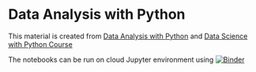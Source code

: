 # Data Analysis with Python

This material is created from [Data Analysis with Python](https://www.freecodecamp.org/learn/data-analysis-with-python/#data-analysis-with-python-course) and [Data Science with Python Course](https://rmotr.com/data-science-python-course)

The notebooks can be run on cloud Jupyter environment using [![Binder](https://mybinder.org/badge_logo.svg)](https://mybinder.org/v2/gh/dlokesh16/FreeCodeCamp-Data-Analysis-with-Python-Certification-300-hours/HEAD)
